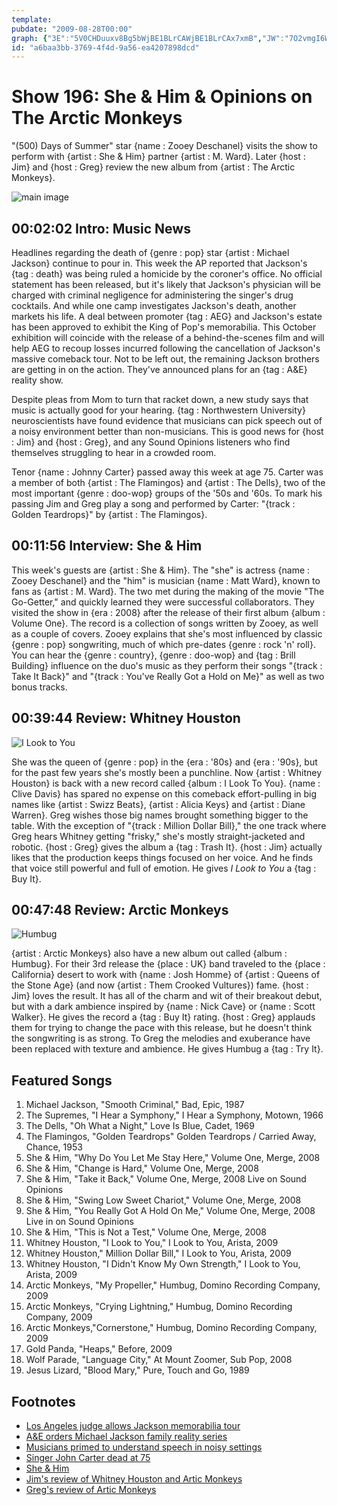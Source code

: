 ```yaml
---
template: 
pubdate: "2009-08-28T00:00"
graph: {"3E":"5V0CHDuuxv8Bg5bWjBE1BLrCAWjBE1BLrCAx7xmB","JW":"7O2vmgI6WN","1U8":"NcrYqtlQtz97qiptlQtzBQsAMtlQtzBBU0jtlQtzBHm1GBQsAM97qipX6cfd","27O":"cg0ieiQpb9BHm1GiQpb9X6cfdiQpb997qipX6cfdBHm1Gdhnxe"}
id: "a6baa3bb-3769-4f4d-9a56-ea4207898dcd"
---
```






# Show 196: She & Him & Opinions on The Arctic Monkeys

"(500) Days of Summer" star {name : Zooey Deschanel} visits the show to perform with {artist : She & Him} partner {artist : M. Ward}. Later {host : Jim} and {host : Greg} review the new album from {artist : The Arctic Monkeys}.

![main image](https://static.soundopinions.org/images/sheandhim.jpg)



## 00:02:02 Intro: Music News

Headlines regarding the death of {genre : pop} star {artist : Michael Jackson} continue to pour in. This week the AP reported that Jackson's {tag : death} was being ruled a homicide by the coroner's office. No official statement has been released, but it's likely that Jackson's physician will be charged with criminal negligence for administering the singer's drug cocktails. And while one camp investigates Jackson's death, another markets his life. A deal between promoter {tag : AEG} and Jackson's estate has been approved to exhibit the King of Pop's memorabilia. This October exhibition will coincide with the release of a behind-the-scenes film and will help AEG to recoup losses incurred following the cancellation of Jackson's massive comeback tour. Not to be left out, the remaining Jackson brothers are getting in on the action. They've announced plans for an {tag : A&E} reality show.

Despite pleas from Mom to turn that racket down, a new study says that music is actually good for your hearing. {tag : Northwestern University} neuroscientists have found evidence that musicians can pick speech out of a noisy environment better than non-musicians. This is good news for {host : Jim} and {host : Greg}, and any Sound Opinions listeners who find themselves struggling to hear in a crowded room.

Tenor {name : Johnny Carter} passed away this week at age 75. Carter was a member of both {artist : The Flamingos} and {artist : The Dells}, two of the most important {genre : doo-wop} groups of the '50s and '60s. To mark his passing Jim and Greg play a song and performed by Carter: "{track : Golden Teardrops}" by {artist : The Flamingos}.



## 00:11:56 Interview: She & Him

This week's guests are {artist : She & Him}. The "she" is actress {name : Zooey Deschanel} and the "him" is musician {name : Matt Ward}, known to fans as {artist : M. Ward}. The two met during the making of the movie "The Go-Getter," and quickly learned they were successful collaborators. They visited the show in {era : 2008} after the release of their first album {album : Volume One}. The record is a collection of songs written by Zooey, as well as a couple of covers. Zooey explains that she's most influenced by classic {genre : pop} songwriting, much of which pre-dates {genre : rock 'n' roll}. You can hear the {genre : country}, {genre : doo-wop} and {tag : Brill Building} influence on the duo's music as they perform their songs "{track : Take It Back}" and "{track : You've Really Got a Hold on Me}" as well as two bonus tracks.



## 00:39:44 Review: Whitney Houston

![I Look to You](https://static.soundopinions.org/assets/196/1U80.jpg)

She was the queen of {genre : pop} in the {era : '80s} and {era : '90s}, but for the past few years she's mostly been a punchline. Now {artist : Whitney Houston} is back with a new record called {album : I Look To You}. {name : Clive Davis} has spared no expense on this comeback effort-pulling in big names like {artist : Swizz Beats}, {artist : Alicia Keys} and {artist : Diane Warren}. Greg wishes those big names brought something bigger to the table. With the exception of "{track : Million Dollar Bill}," the one track where Greg hears Whitney getting "frisky," she's mostly straight-jacketed and robotic. {host : Greg} gives the album a {tag : Trash It}. {host : Jim} actually likes that the production keeps things focused on her voice. And he finds that voice still powerful and full of emotion. He gives *I Look to You* a {tag : Buy It}.



## 00:47:48 Review: Arctic Monkeys

![Humbug](https://static.soundopinions.org/assets/196/27O0.jpg)

{artist : Arctic Monkeys} also have a new album out called {album : Humbug}. For their 3rd release the {place : UK} band traveled to the {place : California} desert to work with {name : Josh Homme} of {artist : Queens of the Stone Age} (and now {artist : Them Crooked Vultures}) fame. {host : Jim} loves the result. It has all of the charm and wit of their breakout debut, but with a dark ambience inspired by {name : Nick Cave} or {name : Scott Walker}. He gives the record a {tag : Buy It} rating. {host : Greg} applauds them for trying to change the pace with this release, but he doesn't think the songwriting is as strong. To Greg the melodies and exuberance have been replaced with texture and ambience. He gives Humbug a {tag : Try It}.



## Featured Songs

1. Michael Jackson, "Smooth Criminal," Bad, Epic, 1987
2. The Supremes, "I Hear a Symphony," I Hear a Symphony, Motown, 1966
3. The Dells, "Oh What a Night," Love Is Blue, Cadet, 1969
4. The Flamingos, "Golden Teardrops" Golden Teardrops / Carried Away, Chance, 1953
5. She & Him, "Why Do You Let Me Stay Here," Volume One, Merge, 2008
6. She & Him, "Change is Hard," Volume One, Merge, 2008
7. She & Him, "Take it Back," Volume One, Merge, 2008 Live on Sound Opinions
8. She & Him, "Swing Low Sweet Chariot," Volume One, Merge, 2008
9. She & Him, "You Really Got A Hold On Me," Volume One, Merge, 2008 Live in on Sound Opinions
10. She & Him, "This is Not a Test," Volume One, Merge, 2008
11. Whitney Houston, "I Look to You," I Look to You, Arista, 2009
12. Whitney Houston," Million Dollar Bill," I Look to You, Arista, 2009
13. Whitney Houston, "I Didn't Know My Own Strength," I Look to You, Arista, 2009
14. Arctic Monkeys, "My Propeller," Humbug, Domino Recording Company, 2009
15. Arctic Monkeys, "Crying Lightning," Humbug, Domino Recording Company, 2009
16. Arctic Monkeys,"Cornerstone," Humbug, Domino Recording Company, 2009
17. Gold Panda, "Heaps," Before, 2009
18. Wolf Parade, "Language City," At Mount Zoomer, Sub Pop, 2008
19. Jesus Lizard, "Blood Mary," Pure, Touch and Go, 1989



## Footnotes

- [Los Angeles judge allows Jackson memorabilia tour](http://www.nytimes.com/2009/08/24/arts/music/24jackson.html?_r=0&adxnnl=1&adxnnlx=1388433638-G+c56Ng5GF4+BaISvNSn/Q)
- [A&E orders Michael Jackson family reality series](http://www.reuters.com/article/2009/08/25/us-jackson-sb-idUSTRE57O65S20090825)
- [Musicians primed to understand speech in noisy settings](http://www.northwestern.edu/newscenter/stories/2009/08/music.html)
- [Singer John Carter dead at 75](http://abclocal.go.com/wls/story?id=6977054)
- [She & Him](http://www.sheandhim.com/)
- [Jim's review of Whitney Houston and Artic Monkeys](http://www.jimdero.com/News%202009/VivGirlsArcticMonkeysWhitneyHouston.htm)
- [Greg's review of Artic Monkeys](http://articles.chicagotribune.com/2009-12-04/entertainment/0912020343_1_favourite-worst-nightmare-arctic-monkeys-alex-turner)